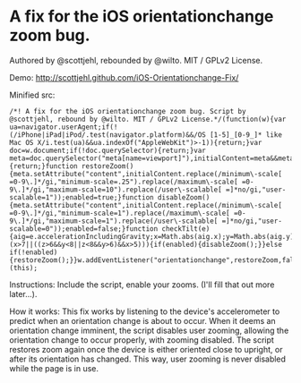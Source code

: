 A fix for the iOS orientationchange zoom bug.
=======================

Authored by @scottjehl, rebounded by @wilto.
MIT / GPLv2 License.

Demo: http://scottjehl.github.com/iOS-Orientationchange-Fix/

Minified src:

	/*! A fix for the iOS orientationchange zoom bug. Script by @scottjehl, rebound by @wilto. MIT / GPLv2 License.*/(function(w){var ua=navigator.userAgent;if(!(/iPhone|iPad|iPod/.test(navigator.platform)&&/OS [1-5]_[0-9_]* like Mac OS X/i.test(ua)&&ua.indexOf("AppleWebKit")>-1)){return;}var doc=w.document;if(!doc.querySelector){return;}var meta=doc.querySelector("meta[name=viewport]"),initialContent=meta&&meta.getAttribute("content"),enabled=true,x,y,z,aig;if(!meta){return;}function restoreZoom(){meta.setAttribute("content",initialContent.replace(/minimum\-scale[ =0-9\.]*/gi,"minimum-scale=.25").replace(/maximum\-scale[ =0-9\.]*/gi,"maximum-scale=10").replace(/user\-scalable[ =]*no/gi,"user-scalable=1"));enabled=true;}function disableZoom(){meta.setAttribute("content",initialContent.replace(/minimum\-scale[ =0-9\.]*/gi,"minimum-scale=1").replace(/maximum\-scale[ =0-9\.]*/gi,"maximum-scale=1").replace(/user\-scalable[ =]*no/gi,"user-scalable=0"));enabled=false;}function checkTilt(e){aig=e.accelerationIncludingGravity;x=Math.abs(aig.x);y=Math.abs(aig.y);z=Math.abs(aig.z);if((!w.orientation||w.orientation===180)&&(x>7||((z>6&&y<8||z<8&&y>6)&&x>5))){if(enabled){disableZoom();}}else if(!enabled){restoreZoom();}}w.addEventListener("orientationchange",restoreZoom,false);w.addEventListener("devicemotion",checkTilt,false);})(this);
Instructions: 
Include the script, enable your zooms. (I'll fill that out more later...).

How it works:
This fix works by listening to the device's accelerometer to predict when an orientation change is about to occur. When it deems an orientation change imminent, the script disables user zooming, allowing the orientation change to occur properly, with zooming disabled. The script restores zoom again once the device is either oriented close to upright, or after its orientation has changed. This way, user zooming is never disabled while the page is in use.
